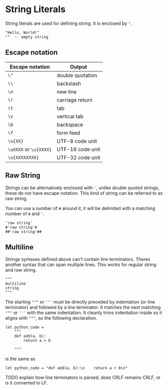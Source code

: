 # String Literals

String literals are used for defining string. It is enclosed by `"`.

```stick
"Hello, World!"
""  -- empty string
```

## Escape notation

| Escape notation        | Output           |
| ---------------------- | ---------------- |
| `\"`                   | double quotation |
| `\\`                   | backslash        |
| `\n`                   | new line         |
| `\r`                   | carriage return  |
| `\t`                   | tab              |
| `\v`                   | vertical tab     |
| `\b`                   | backspace        |
| `\f`                   | form feed        |
| `\u{XX}`               | UTF-8 code unit  |
| `\uXXXX` or `\u{XXXX}` | UTF-16 code unit |
| `\u{XXXXXXXX}`         | UTF-32 code unit |

## Raw String

Strings can be alternatively enclosed with `'`, unlike double quoted strings, these do not have escape notation. This kind of string can be referred to as raw string.

You can use a number of `#` around it, it will be delimited with a matching number of `#` and `'`.

```stick
'raw string'
#'raw string'#
##'raw string'##
```

## Multiline

Strings syntaxes defined above can't contain line terminators. Theres another syntax that can span multiple lines. This works for regular string and raw string.

```stick
"""
multiline
string
"""
```

The starting `"""` or `'''` must be directly preceded by indentation (or line terminator) and followed by a line terminator. It matches the next matching `"""` or `'''` with the same indentation. It cleanly trims indentation inside so it aligns with `"""`, so the following declaration.

```stick
let python_code =
    """
    def add(a, b):
        return a + b

    """
```

is the same as

```stick
let python_code = "def add(a, b):\n    return a + b\n"
```

TODO explain how line terminators is parsed, does CRLF remains CRLF, or is it converted to LF.

